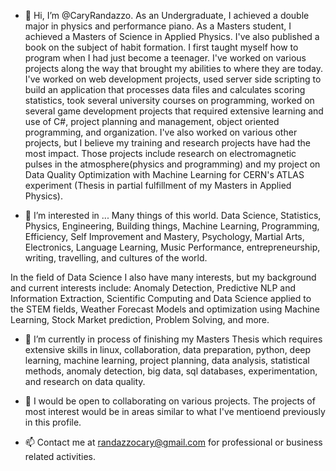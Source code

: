 - 👋 Hi, I’m @CaryRandazzo. As an Undergraduate, I achieved a double major in physics and performance piano. As a Masters student, I 
achieved a Masters of Science in Applied Physics. I've also published a book on the subject of habit formation. I first taught myself how to program when I had just become a teenager. I've worked on various projects along the
way that brought my abilities to where they are today. I've worked on web development projects, used server side scripting to build an application
that processes data files and calculates scoring statistics, took several university courses on programming, worked on several game
development projects that required extensive learning and use of C#, project planning and management, object oriented programming, and organization.
I've also worked on various other projects, but I believe my training and research projects have had the most impact. Those projects include
research on electromagnetic pulses in the atmosphere(physics and programming) and my project on Data Quality Optimization with Machine Learning
for CERN's ATLAS experiment (Thesis in partial fulfillment of my Masters in Applied Physics).

- 👀 I’m interested in ... Many things of this world. Data Science, Statistics, Physics, Engineering, Building things, Machine Learning,
Programming, Efficiency, Self Improvement and Mastery, Psychology, Martial Arts, Electronics, Language Learning, Music Performance,
entrepreneurship, writing, travelling, and cultures of the world.

In the field of Data Science I also have many interests, but my background and current interests include:
Anomaly Detection, Predictive NLP and Information Extraction, Scientific Computing and Data Science applied to the STEM fields,
Weather Forecast Models and optimization using Machine Learning, Stock Market prediction, Problem Solving, and more.

- 🌱 I’m currently in process of finishing my Masters Thesis which requires extensive skills in linux, collaboration, data preparation,
python, deep learning, machine learning, project planning, data analysis, statistical methods, anomaly detection, big data, sql databases,
experimentation, and research on data quality.

- 💞️ I would be open to collaborating on various projects. The projects of most interest would be in areas similar to what I've
mentioend previously in this profile. 

- 📫 Contact me at randazzocary@gmail.com for professional or business related activities.

<!---
CaryRandazzo/CaryRandazzo is a ✨ special ✨ repository because its `README.md` (this file) appears on your GitHub profile.
You can click the Preview link to take a look at your changes.
--->
